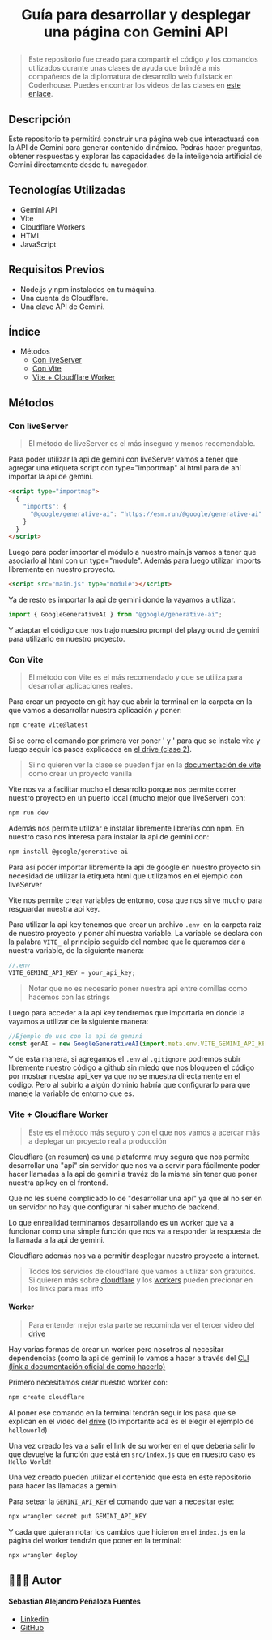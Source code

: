 # <p align="center">Guía para desarrollar y desplegar una página con Gemini API</p>

> Este repositorio fue creado para compartir el código y los comandos utilizados durante unas clases de ayuda que brindé a mis compañeros de la diplomatura de desarrollo web fullstack en Coderhouse. Puedes encontrar los videos de las clases en [este enlace](https://drive.google.com/drive/folders/1CJpKEzhl_4QOXlp2hm8vxVlfxnnzv3Ba?usp=sharing).

## Descripción

Este repositorio te permitirá construir una página web que interactuará con la API de Gemini para generar contenido dinámico. Podrás hacer preguntas, obtener respuestas y explorar las capacidades de la inteligencia artificial de Gemini directamente desde tu navegador.

## Tecnologías Utilizadas

- Gemini API
- Vite
- Cloudflare Workers
- HTML
- JavaScript

## Requisitos Previos

- Node.js y npm instalados en tu máquina.
- Una cuenta de Cloudflare.
- Una clave API de Gemini.

## Índice

- Métodos
  - [Con liveServer](#con-liveserver)
  - [Con Vite](#con-vite)
  - [Vite + Cloudflare Worker](#vite--cloudflare-worker)

## Métodos

### Con liveServer

> El método de liveServer es el más inseguro y menos recomendable.

Para poder utilizar la api de gemini con liveServer vamos a tener que agregar una etiqueta script con type="importmap" al html para de ahí importar la api de gemini.

```html
<script type="importmap">
  {
    "imports": {
      "@google/generative-ai": "https://esm.run/@google/generative-ai"
    }
  }
</script>
```

Luego para poder importar el módulo a nuestro main.js vamos a tener que asociarlo al html con un type="module". Además para luego utilizar imports libremente en nuestro proyecto.

```html
<script src="main.js" type="module"></script>
```

Ya de resto es importar la api de gemini donde la vayamos a utilizar.

```js
import { GoogleGenerativeAI } from "@google/generative-ai";
```

Y adaptar el código que nos trajo nuestro prompt del playground de gemini para utilizarlo en nuestro proyecto.

### Con Vite

> El método con Vite es el más recomendado y que se utiliza para desarrollar aplicaciones reales.

Para crear un proyecto en git hay que abrir la terminal en la carpeta en la que vamos a desarrollar nuestra aplicación y poner:

```bash
npm create vite@latest
```

Si se corre el comando por primera ver poner ' y ' para que se instale vite y luego seguir los pasos explicados en [el drive (clase 2)](https://drive.google.com/drive/folders/1CJpKEzhl_4QOXlp2hm8vxVlfxnnzv3Ba?usp=sharing).

> Si no quieren ver la clase se pueden fijar en la [documentación de vite](https://vitejs.dev/guide/) como crear un proyecto vanilla

Vite nos va a facilitar mucho el desarrollo porque nos permite correr nuestro proyecto en un puerto local (mucho mejor que liveServer) con:

```bash
npm run dev
```

Además nos permite utilizar e instalar libremente librerías con npm. En nuestro caso nos interesa para instalar la api de gemini con:

```bash
npm install @google/generative-ai
```

Para así poder importar libremente la api de google en nuestro proyecto sin necesidad de utilizar la etiqueta html que utilizamos en el ejemplo con liveServer

Vite nos permite crear variables de entorno, cosa que nos sirve mucho para resguardar nuestra api key.

Para utilizar la api key tenemos que crear un archivo `.env `en la carpeta raíz de nuestro proyecto y poner ahí nuestra variable. La variable se declara con la palabra `VITE_` al principio seguido del nombre que le queramos dar a nuestra variable, de la siguiente manera:

```js
//.env
VITE_GEMINI_API_KEY = your_api_key;
```

> Notar que no es necesario poner nuestra api entre comillas como hacemos con las strings

Luego para acceder a la api key tendremos que importarla en donde la vayamos a utilizar de la siguiente manera:

```js
//Ejemplo de uso con la api de gemini
const genAI = new GoogleGenerativeAI(import.meta.env.VITE_GEMINI_API_KEY))
```

Y de esta manera, si agregamos el `.env` al `.gitignore` podremos subir libremente nuestro código a github sin miedo que nos bloqueen el código por mostrar nuestra api_key ya que no se muestra directamente en el código. Pero al subirlo a algún dominio habría que configurarlo para que maneje la variable de entorno que es.

### Vite + Cloudflare Worker

> Este es el método más seguro y con el que nos vamos a acercar más a deplegar un proyecto real a producción

Cloudflare (en resumen) es una plataforma muy segura que nos permite desarrollar una "api" sin servidor que nos va a servir para fácilmente poder hacer llamadas a la api de gemini a travéz de la misma sin tener que poner nuestra apikey en el frontend.

Que no les suene complicado lo de "desarrollar una api" ya que al no ser en un servidor no hay que configurar ni saber mucho de backend.

Lo que enrealidad terminamos desarrollando es un worker que va a funcionar como una simple función que nos va a responder la respuesta de la llamada a la api de gemini.

Cloudflare además nos va a permitir desplegar nuestro proyecto a internet.

> Todos los servicios de cloudflare que vamos a utilizar son gratuitos. Si quieren más sobre [cloudflare](https://www.cloudflare.com/es-es/learning/what-is-cloudflare/) y los [workers](https://www.cloudflare.com/es-la/developer-platform/workers/) pueden precionar en los links para más info

#### Worker

> Para entender mejor esta parte se recominda ver el tercer video del [drive](https://drive.google.com/drive/folders/1CJpKEzhl_4QOXlp2hm8vxVlfxnnzv3Ba?usp=sharing)

Hay varias formas de crear un worker pero nosotros al necesitar dependencias (como la api de gemini) lo vamos a hacer a través del [CLI (link a documentación oficial de como hacerlo)](https://dash.cloudflare.com/9b633f2b6676437c3455dda4e76abe7c/workers-and-pages/create-with-cli)

Primero necesitamos crear nuestro worker con:

```bash
npm create cloudflare
```

Al poner ese comando en la terminal tendrán seguir los pasa que se explican en el video del [drive](https://drive.google.com/drive/folders/1CJpKEzhl_4QOXlp2hm8vxVlfxnnzv3Ba?usp=sharing) (lo importante acá es el elegir el ejemplo de `helloworld`)

Una vez creado les va a salir el link de su worker en el que debería salir lo que devuelve la función que está en `src/index.js` que en nuestro caso es `Hello World!`

Una vez creado pueden utilizar el contenido que está en este repositorio para hacer las llamadas a gemini

Para setear la `GEMINI_API_KEY` el comando que van a necesitar este:

```bash
npx wrangler secret put GEMINI_API_KEY
```

Y cada que quieran notar los cambios que hicieron en el `index.js` en la página del worker tendrán que poner en la terminal:

```bash
npx wrangler deploy
```

## 👨🏾‍💻 Autor

#### Sebastian Alejandro Peñaloza Fuentes

- [Linkedin](https://www.linkedin.com/in/sebastianpenalozafuentes/)
- [GitHub](https://github.com/Sebastian0021)
